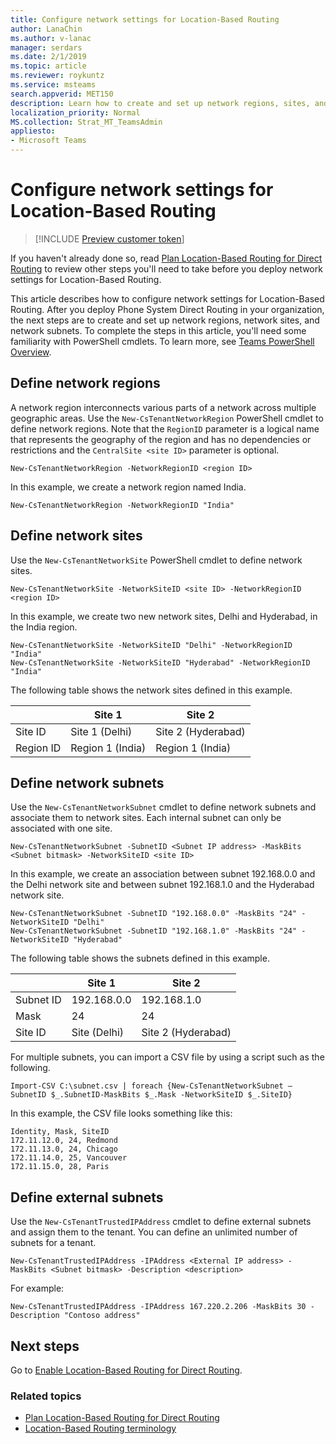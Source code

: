 ```yaml
---
title: Configure network settings for Location-Based Routing
author: LanaChin
ms.author: v-lanac
manager: serdars
ms.date: 2/1/2019
ms.topic: article
ms.reviewer: roykuntz
ms.service: msteams
search.appverid: MET150
description: Learn how to create and set up network regions, sites, and subnets for Location-Based Routing for Direct Routing.
localization_priority: Normal
MS.collection: Strat_MT_TeamsAdmin
appliesto: 
- Microsoft Teams
---
```


# Configure network settings for Location-Based Routing

> [!INCLUDE [Preview customer token](includes/preview-feature.md)] 

If you haven't already done so, read [Plan Location-Based Routing for Direct Routing](location-based-routing-plan.md) to review other steps you'll need to take before you deploy network settings for Location-Based Routing.

This article describes how to configure network settings for Location-Based Routing. After you deploy Phone System Direct Routing in your organization, the next steps are to create and set up network regions, network sites, and network subnets. To complete the steps in this article, you'll need some familiarity with PowerShell cmdlets. To learn more, see [Teams PowerShell Overview](teams-powershell-overview.md).

## Define network regions
 A network region interconnects various parts of a network across multiple geographic areas. Use the ``New-CsTenantNetworkRegion`` PowerShell cmdlet to define network regions. Note that the ``RegionID`` parameter is a logical name that represents the geography of the region and has no dependencies or restrictions and the ``CentralSite <site ID>`` parameter is optional. 

```
New-CsTenantNetworkRegion -NetworkRegionID <region ID>  
```

In this example, we create a network region named India. 
```
New-CsTenantNetworkRegion -NetworkRegionID "India"  
```

## Define network sites

Use the ``New-CsTenantNetworkSite`` PowerShell cmdlet to define network sites. 

```
New-CsTenantNetworkSite -NetworkSiteID <site ID> -NetworkRegionID <region ID>
```
In this example, we create two new network sites, Delhi and Hyderabad, in the India region. 
```
New-CsTenantNetworkSite -NetworkSiteID "Delhi" -NetworkRegionID "India" 
New-CsTenantNetworkSite -NetworkSiteID "Hyderabad" -NetworkRegionID "India" 
```
The following table shows the network sites defined in this example. 

||Site 1 |Site 2 |
|---------|---------|---------|
|Site ID    |    Site 1 (Delhi)     |  Site 2 (Hyderabad)       |
|Region ID  |     Region 1 (India)    |   Region 1 (India)      |

## Define network subnets

Use the ``New-CsTenantNetworkSubnet`` cmdlet to define network subnets and associate them to network sites. Each internal subnet can only be associated with one site. 
```
New-CsTenantNetworkSubnet -SubnetID <Subnet IP address> -MaskBits <Subnet bitmask> -NetworkSiteID <site ID> 
```
In this example, we create an association between subnet 192.168.0.0 and the Delhi network site and between subnet 192.168.1.0 and the Hyderabad network site.
```
New-CsTenantNetworkSubnet -SubnetID "192.168.0.0" -MaskBits "24" -NetworkSiteID "Delhi" 
New-CsTenantNetworkSubnet -SubnetID "192.168.1.0" -MaskBits "24" -NetworkSiteID "Hyderabad" 
```
The following table shows the subnets defined in this example. 

||Site 1 |Site 2 |
|---------|---------|---------|
|Subnet ID   |    192.168.0.0     |  192.168.1.0     |
|Mask  |     24    |   24      |
|Site ID  | Site (Delhi) | Site 2 (Hyderabad) |

For multiple subnets, you can import a CSV file by using a script such as the following.
```
Import-CSV C:\subnet.csv | foreach {New-CsTenantNetworkSubnet –SubnetID $_.SubnetID-MaskBits $_.Mask -NetworkSiteID $_.SiteID}  
```
In this example, the CSV file looks something like this:
```
Identity, Mask, SiteID 
172.11.12.0, 24, Redmond 
172.11.13.0, 24, Chicago 
172.11.14.0, 25, Vancouver 
172.11.15.0, 28, Paris
```
## Define external subnets
Use the ``New-CsTenantTrustedIPAddress`` cmdlet to define external subnets and assign them to the tenant. You can define an unlimited number of subnets for a tenant. 
```
New-CsTenantTrustedIPAddress -IPAddress <External IP address> -MaskBits <Subnet bitmask> -Description <description> 
```
For example:
```
New-CsTenantTrustedIPAddress -IPAddress 167.220.2.206 -MaskBits 30 -Description "Contoso address"  
```

## Next steps
Go to [Enable Location-Based Routing for Direct Routing](location-based-routing-enable.md).

### Related topics
- [Plan Location-Based Routing for Direct Routing](location-based-routing-plan.md)
- [Location-Based Routing terminology](location-based-routing-terminology.md)
